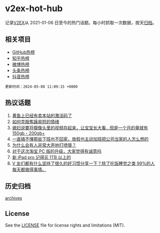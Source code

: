 # v2ex-hot-hub

 记录[V2EX](https://www.v2ex.com/)从 2021-01-06 日至今的热门话题。每小时抓取一次数据，按天[归档](archives)。
 
 ## 相关项目

- [GitHub热榜](https://github.com/snaildev/github-hot-hub)
- [知乎热榜](https://github.com/snaildev/zhihu-hot-hub)
- [微博热榜](https://github.com/snaildev/weibo-hot-hub)
- [头条热榜](https://github.com/snaildev/toutiao-hot-hub)
- [抖音热榜](https://github.com/snaildev/douyin-hot-hub)


 `更新时间：2024-05-08 11:09:15 +0800`

## 热议话题

1. [黄鱼上已经有卖本站的激活码了](https://www.v2ex.com/t/1038421)
1. [如何克服焦躁易怒的情绪](https://www.v2ex.com/t/1038331)
1. [媳妇说要将摄像头里的视频存起来，让宝宝长大看…但是一个月的量就有 150gb - 200gb+](https://www.v2ex.com/t/1038517)
1. [一直搞不懂那些下班也不回家，放假也主动加班把公司当家的人怎么想的](https://www.v2ex.com/t/1038373)
1. [为什么会有人非常大声地打喷嚏？](https://www.v2ex.com/t/1038425)
1. [对于这次淘宝 PC 版的升级，大家觉得有诚意吗](https://www.v2ex.com/t/1038335)
1. [新 iPad pro 记得买 1TB 以上的](https://www.v2ex.com/t/1038543)
1. [V 友们都有什么坚持了很久的好习惯分享一下？除了吃饭睡觉之类 99%的人每天都做得事情。](https://www.v2ex.com/t/1038613)

## 历史归档

[archives](archives)

## License

See the [LICENSE](LICENSE) file for license rights and limitations (MIT).

